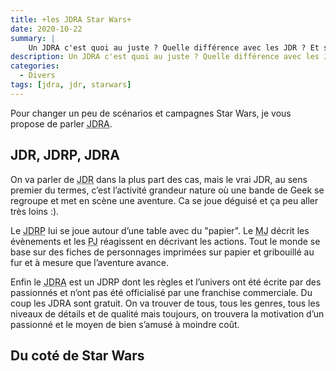 ```yaml
---
title: +les JDRA Star Wars+
date: 2020-10-22
summary: |
    Un JDRA c'est quoi au juste ? Quelle différence avec les JDR ? Et sur l’univers Star Wars, on a quoi ?
description: Un JDRA c'est quoi au juste ? Quelle différence avec les JDR ? Et sur l’univers Star Wars, on a quoi ?
categories:
  - Divers
tags: [jdra, jdr, starwars]
---
```


Pour changer un peu de scénarios et campagnes Star Wars, je vous propose de parler <abbr title="Jeu De Role Amateur">JDRA</abbr>.

## JDR, JDRP, JDRA

On va parler de <abbr title="Jeu De Role">JDR</abbr> dans la plus part des cas, mais le vrai JDR, au sens premier du termes, c’est l’activité grandeur nature où une bande de Geek se regroupe et met en scène une aventure. Ca se joue déguisé et ça peu aller très loins :).

Le <abbr title="Jeu De Role Papier/Plateau">JDRP</abbr> lui se joue autour d’une table avec du "papier". Le <abbr title="Maître de Jeu">MJ</abbr> décrit les évènements et les <abbr title="Personnage Joueur">PJ</abbr> réagissent en décrivant les actions. Tout le monde se base sur des fiches de personnages imprimées sur papier et gribouillé au fur et à mesure que l’aventure avance.

Enfin le <abbr title="Jeu De Role Amateur">JDRA</abbr> est un JDRP dont les règles et l’univers ont été écrite par des passionnés et n’ont pas été officialisé par une franchise commerciale. Du coup les JDRA sont gratuit. On va trouver de tous, tous les genres, tous les niveaux de détails et de qualité mais toujours, on trouvera la motivation d’un passionné et le moyen de bien s’amusé à moindre coût.

## Du coté de Star Wars
